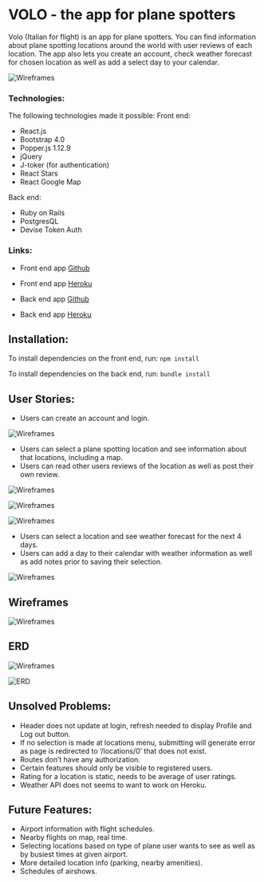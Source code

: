 # VOLO - the app for plane spotters

Volo (Italian for flight) is an app for plane spotters. You can find information about plane spotting locations around the world with user reviews of each location. The app also lets you create an account, check weather forecast for chosen location as well as add a select day to your calendar.

![Wireframes](/src/images/volo-homepage.png)

### Technologies:
The following technologies made it possible:
Front end:
- React.js
- Bootstrap 4.0
- Popper.js 1.12.9
- jQuery
- J-toker (for authentication)
- React Stars
- React Google Map

Back end:
- Ruby on Rails
- PostgresQL
- Devise Token Auth

### Links:

- Front end app [Github](https://github.com/levatech007/volo-react-app)
- Front end app [Heroku](https://volo-app.herokuapp.com)

- Back end app [Github](https://github.com/levatech007/volo_rails_api)
- Back end app [Heroku](https://volo-rails-api.herokuapp.com)

## Installation:

To install dependencies on the front end, run:
`npm install`

To install dependencies on the back end, run:
`bundle install`

## User Stories:
- Users can create an account and login.

![Wireframes](/src/images/login-page.png)

- Users can select a plane spotting location and see information about that locations, including a map.
- Users can read other users reviews of the location as well as post their own review.

![Wireframes](/src/images/locations-menu-page.png)

![Wireframes](/src/images/location-page.png)

![Wireframes](/src/images/location-review-page.png)
- Users can select a location and see weather forecast for the next 4 days.
- Users can add a day to their calendar with weather information as well as add notes prior to saving their selection.

![Wireframes](/src/images/calendar-page.png)

## Wireframes

![Wireframes](/src/images/wireframes.JPG)

## ERD
![Wireframes](/src/images/ERD.png)

![ERD](/src/images/ERD.png)

## Unsolved Problems:
- Header does not update at login, refresh needed to display Profile and Log out button.
- If no selection is made at locations menu, submitting will generate error as page is redirected to ‘/locations/0’ that does not exist.
- Routes don’t have any authorization.
- Certain features should only be visible to registered users.
- Rating for a location is static, needs to be average of user ratings.
- Weather API does not seems to want to work on Heroku.

## Future Features:
- Airport information with flight schedules.
- Nearby flights on map, real time.
- Selecting locations based on type of plane user wants to see as well as by busiest times at given airport.
- More detailed location info (parking, nearby amenities).
- Schedules of airshows.
